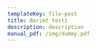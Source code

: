 ```yaml
---
templateKey: file-post
title: Barimt test1
description: description
manual_pdf: /img/dummy.pdf
---
```

